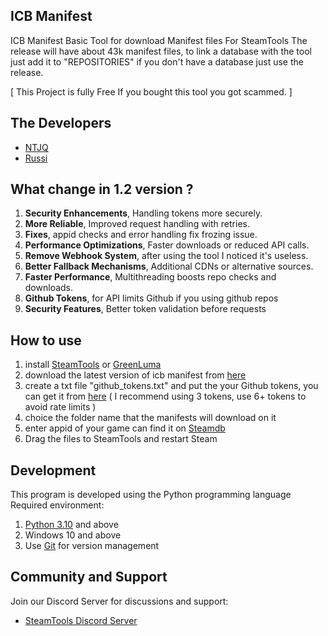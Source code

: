## ICB Manifest
ICB Manifest Basic Tool for download Manifest files For SteamTools
The release will have about 43k manifest files, to link a database with the tool
just add it to "REPOSITORIES" if you don't have a database just use the release.

[ This Project is fully Free If you bought this tool you got scammed. ]

## The Developers
- [NTJQ](https://github.com/ntjq)
- [Russi](https://github.com/0xRussi)

## What change in 1.2 version ?
1. **Security Enhancements**, Handling tokens more securely.
2. **More Reliable**, Improved request handling with retries.
3. **Fixes**, appid checks and error handling fix frozing issue.
4. **Performance Optimizations**, Faster downloads or reduced API calls.
5. **Remove Webhook System**, after using the tool I noticed it's useless.
6. **Better Fallback Mechanisms**, Additional CDNs or alternative sources.
7. **Faster Performance**, Multithreading boosts repo checks and downloads.
8. **Github Tokens**, for API limits Github if you using github repos
9. **Security Features**, Better token validation before requests

## How to use
1. install [SteamTools](https://www.steamtools.net/download.html) or [GreenLuma](https://github.com/BlueAmulet/GreenLuma-2024-Manager/releases/tag/v1.3.10)
2. download the latest version of icb manifest from [here](https://github.com/ntjq/ICB-Manifest/releases)
3. create a txt file "github_tokens.txt" and put the your Github tokens, you can get it from [here](https://github.com/settings/personal-access-tokens)
( I recommend using 3 tokens, use 6+ tokens to avoid rate limits )
4. choice the folder name that the manifests will download on it
5. enter appid of your game can find it on [Steamdb](https://steamdb.info)
6. Drag the files to SteamTools and restart Steam

## Development
This program is developed using the Python programming language
Required environment:
1. [Python 3.10](https://www.python.org/downloads/) and above
2. Windows 10 and above
3. Use [Git](https://git-scm.com/downloads) for version management

## Community and Support
Join our Discord Server for discussions and support:
- [SteamTools Discord Server](https://discord.gg/steamtools)
